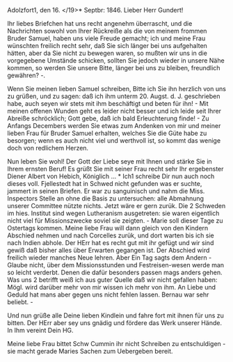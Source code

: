  Adolzfort1, den 16. </19>* Septbr: 1846.
Lieber Herr Gundert!

Ihr liebes Briefchen hat uns recht angenehm überrascht, und die Nachrichten sowohl von Ihrer Rückreiße als die von meinem frommen Bruder Samuel, haben uns viele Freude gemacht; ich und meine Frau wünschten freilich recht sehr, daß Sie sich länger bei uns aufgehalten hätten, aber da Sie nicht zu bewegen waren, so mußten wir uns in die vorgegebene Umstände schicken, sollten Sie jedoch wieder in unsere Nähe kommen, so werden Sie unsere Bitte, länger bei uns zu bleiben, freundlich gewähren? -.

Wenn Sie meinen lieben Samuel schreiben, Bitte ich Sie ihn herzlich von uns zu grüßen, und zu sagen: daß ich ihm unterm 20. Augst. d. J. geschrieben habe, auch seyen wir stets mit ihm beschäftigt und beten für ihn! - 
Mit meinen offenen Wunden geht es leider nicht besser und ich leide seit Ihrer Abreiße schröcklich; Gott gebe, daß ich bald Erleuchterung finde! - 
Zu Anfangs Decembers werden Sie etwas zum Andenken von mir und meiner lieben Frau für Bruder Samuel erhalten, welches Sie die Güte habe zu besorgen; wenn es auch nicht viel und werthvoll ist, so kommt das wenige doch von redlichem Herzen.

Nun leben Sie wohl! Der Gott der Liebe seye mit Ihnen und stärke Sie in Ihrem ernsten Beruf! Es grüßt Sie mit seiner Frau recht sehr  Ihr
 ergebenster Diener
 Albert von Hebich, Königlich
 ... <retraite>*
Ich1 schreibe Dir nun auch noch dieses voll. Fjellestedt hat in Schwed nicht gefunden was er suchte, jammert in seinen Briefen. Er war zu sanguinisch und nahm die Miss. Inspectors Stelle an ohne die Basis zu untersuchen: alle Abmahnung unserer Committee nützte nichts. Jetzt wäre er gern zurük. Die 2 Schweden im hies. Institut sind wegen Lutheranism ausgetreten: sie waren eigentlich nicht viel für Missionszwecke soviel sie zeigten. - Marie soll dieser Tage zu Ostertags kommen. Meine liebe Frau will dann gleich von den Kindern Abschied nehmen und nach Corcelles zurük, und dort warten bis ich sie nach Indien abhole. Der HErr hat es recht gut mit ihr gefügt und wir sind gewiß daß bisher alles über Erwarten gegangen ist. Der Abschied wird freilich wieder manches Neue lehren. Aber Ein Tag sagts dem Andern - Glaube nicht, über dem Missionsstunden und Festreisen-wesen werde man so leicht verderbt. Denen die dafür besonders passen mags anders gehen. Was uns 2 betrifft weiß ich aus guter Quelle daß wir nicht gefallen haben: Mögl. wird darüber mehr von mir wissen ich mehr von ihm. An Liebe und Geduld hat mans aber gegen uns nicht fehlen lassen. Bernau war sehr beliebt. -

Und nun grüße alle Deine lieben Kindlein und fahre fort mit ihnen für uns zu bitten. Der HErr aber sey uns gnädig und fördere das Werk unserer Hände.  In Ihm vereint
 Dein HG.

Meine liebe Frau bittet Schw Cummin ihr nicht Schreiben zu entschuldigen - sie macht gerade Maries Sachen zum Uebergeben bereit.

